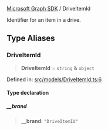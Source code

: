 [Microsoft Graph SDK](README.md) / DriveItemId

Identifier for an item in a drive.

## Type Aliases

### DriveItemId

> **DriveItemId** = `string` & `object`

Defined in: [src/models/DriveItemId.ts:6](https://github.com/Future-Secure-AI/microsoft-graph/blob/main/src/models/DriveItemId.ts#L6)

#### Type declaration

##### \_\_brand

> **\_\_brand**: `"DriveItemId"`
